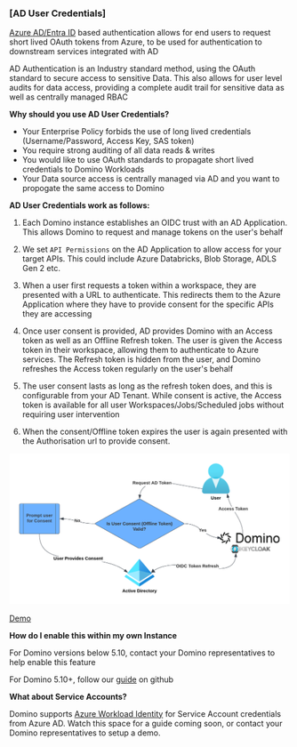 ### [AD User Credentials]

[Azure AD/Entra ID](https://www.microsoft.com/en-gb/security/business/identity-access/microsoft-entra-id) based authentication allows for end users to request short lived OAuth tokens from Azure, to be used for authentication to downstream services integrated with AD

AD Authentication is an Industry standard method, using the OAuth standard to secure access to sensitive Data. This also allows for user level audits for data access, providing a complete audit trail for sensitive data as well as centrally managed RBAC

**Why should you use AD User Credentials?**

- Your Enterprise Policy forbids the use of long lived credentials (Username/Password, Access Key, SAS token)
- You require strong auditing of all data reads & writes
- You would like to use OAuth standards to propagate short lived credentials to Domino Workloads
- Your Data source access is centrally managed via AD and you want to propogate the same access to Domino

**AD User Credentials work as follows:**

1. Each Domino instance establishes an OIDC trust with an AD Application. This allows Domino to request and manage tokens on the user's behalf

2. We set `API Permissions` on the AD Application to allow access for your target APIs. This could include Azure Databricks, Blob Storage, ADLS Gen 2 etc.

3. When a user first requests a token within a workspace, they are presented with a URL to authenticate. This redirects them to the Azure Application where they have to provide consent for the specific APIs they are accessing

4. Once user consent is provided, AD provides Domino with an Access token as well as an Offline Refresh token. The user is given the Access token in their workspace, allowing them to authenticate to Azure services. The Refresh token is hidden from the user, and Domino refreshes the Access token regularly on the user's behalf

5. The user consent lasts as long as the refresh token does, and this is configurable from your AD Tenant. While consent is active, the Access token is available for all user Workspaces/Jobs/Scheduled jobs without requiring user intervention

6. When the consent/Offline token expires the user is again presented with the Authorisation url to provide consent.

![AD Flow](azure-ad-user-tokens/assets/AzureADToken.png)

[Demo](azure-ad-user-tokens/assets/UserDemo.mov)

**How do I enable this within my own Instance**

For Domino versions below 5.10, contact your Domino representatives to help enable this feature

For Domino 5.10+, follow our [guide](./azure-ad-user-tokens/README.md) on github


**What about Service Accounts?**

Domino supports [Azure Workload Identity](https://learn.microsoft.com/en-us/azure/aks/workload-identity-overview?tabs=dotnet) for Service Account credentials from Azure AD. Watch this space for a guide coming soon, or contact your Domino representatives to setup a demo.